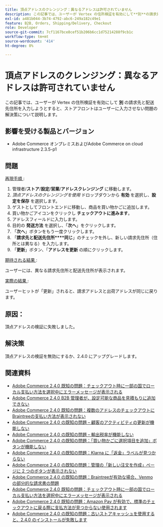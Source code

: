 ```yaml
---
title: 頂点アドレスのクレンジング：異なるアドレスは許可されていません
description: この記事では、ユーザーが Vertex の住所検証を有効にして**別**の請求先住所と配送先住所を入力しようとすると、ストアフロントはユーザーに入力させない問題の解決策について説明します。
exl-id: a481b044-3b74-4792-abc6-249a182c49e1
feature: B2B, Orders, Shipping/Delivery, Checkout
role: Developer
source-git-commit: 7cf1167bce8cef51b206b6cc1d75214288f9cb1c
workflow-type: tm+mt
source-wordcount: '414'
ht-degree: 0%

---
```


# 頂点アドレスのクレンジング：異なるアドレスは許可されていません

この記事では、ユーザーが Vertex の住所検証を有効にして **別** の請求先と配送先住所を入力しようとすると、ストアフロントはユーザーに入力させない問題の解決策について説明します。

## 影響を受ける製品とバージョン

* Adobe Commerce オンプレミスおよびAdobe Commerce on cloud infrastructure 2.3.5-p1

## 問題

<u> 再現手順 </u>:

1. 管理者/**ストア**/**設定**/**営業**/**アドレスクレンジング** に移動します。
1. *頂点アドレスのクレンジングを使用* ドロップダウンから **有効** を選択し、**設定を保存** を選択します。
1. ゲストとしてフロントエンドに移動し、商品を買い物かごに追加します。
1. 買い物かごアイコンをクリックし **チェックアウトに進みます**。
1. アドレスフィールドに入力します。
1. 目的の **発送方法** を選択し、「**次へ**」をクリックします。
1. 「**次へ**」ボタンをもう一度クリックします。
1. 「**請求先と配送先住所****同じ**」のチェックを外し、新しい請求先住所（住所とは異なる）を入力します。
1. 「**更新**」ボタン、「**アドレスを更新** の順にクリックします。

<u> 期待される結果 </u>:

ユーザーには、異なる請求先住所と配送先住所が表示されます。

<u> 実際の結果 </u>:

ユーザーヒットが「更新」されると、請求アドレスと出荷アドレスが同じに戻ります。

## 原因：

頂点アドレスの検証に失敗しました。

## 解決策

頂点アドレスの検証を無効にするか、2.4.0 にアップグレードします。

## 関連資料

* [Adobe Commerce 2.4.0 既知の問題：チェックアウト時に一部の国でローカル支払い方法を選択中にエラーメッセージが表示される](/help/troubleshooting/payments/magento-2-4-0-checkout-error-selecting-local-payments.md)
* [Adobe Commerce 2.4.0 B2B 管理者が、設定可能な商品を見積もりに追加できない](/help/troubleshooting/miscellaneous/magento-2-4-0-b2b-admin-can-t-add-configurable-product-to-quote.md)
* [Adobe Commerce 2.4.0 既知の問題：複数のアドレスのチェックアウトにBraintreeの支払い方法が表示されない](/help/troubleshooting/payments/magento-2-4-0-braintree-not-in-multiple-addresses-checkout.md)
* [Adobe Commerce 2.4.0 の既知の問題 – 顧客のアクティビティの更新が機能しない](/help/troubleshooting/miscellaneous/magento-2-4-0-refresh-on-customer-activities-does-not-work.md)
* [Adobe Commerce 2.4.0 の既知の問題 – 輸出税率が機能しない](/help/troubleshooting/miscellaneous/magento-2-4-0-known-issue-export-tax-rates-does-not-work.md)
* [Adobe Commerce 2.4.0 の既知の問題：「買い物かごに選択項目を追加」ボタンが機能しない](/help/troubleshooting/miscellaneous/magento-2-4-0-add-selections-to-my-cart-does-not-work.md)
* [Adobe Commerce 2.4.0 の既知の問題：Klarna に「返金」ラベルが見つからない](/help/troubleshooting/payments/magento-2-4-0-known-issue-missing-refund-label-in-klarna.md)
* [Adobe Commerce 2.4.0 の既知の問題：管理の「新しい注文を作成」ページに 2 つのボタンが表示されない](/help/troubleshooting/miscellaneous/magento-2-4-0-known-issue-create-new-order-buttons-missing.md)
* [Adobe Commerce 2.4.0 の既知の問題：Braintreeが有効な場合、Venmo の部分的な請求書の問題](/help/troubleshooting/payments/magento-2-4-0-2-4-1-enable-braintree-venmo-partial-invoice-issue.md)
* [Adobe Commerce 2.4.0 既知の問題：チェックアウト時に一部の国でローカル支払い方法を選択中にエラーメッセージが表示される](/help/troubleshooting/payments/magento-2-4-0-checkout-error-selecting-local-payments.md)
* [Adobe Commerce 2.4.0 既知の問題：Amazon Pay が有効で、標準のチェックアウトに戻る際に支払方法が見つからない使用されます](/help/troubleshooting/payments/magento-2-4-0-known-issue-amazon-pay-no-payment-methods.md)
* [Adobe Commerce 2.4.0 の既知の問題：古いストアキャッシュを使用すると、2.4.0 のインストールが失敗します](/help/troubleshooting/installation-and-upgrade/magento-2-4-0-known-issue-2-4-0-installation-fails-with-outdated-stores-cache.md)

